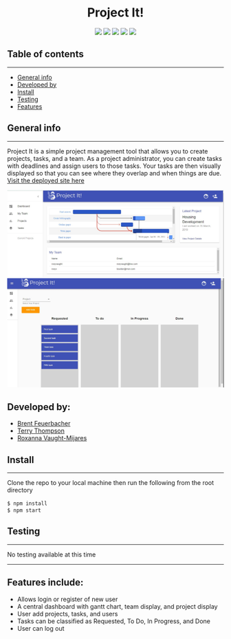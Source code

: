 <h1 align="center">Project It!</h1>

<p align="center">
    <img src="https://img.shields.io/badge/React-brightgreen"/>
    <img src="https://img.shields.io/badge/GraphQL-red"/>
    <img src="https://img.shields.io/badge/Node.js/Express.js-orange"/>
    <img src="https://img.shields.io/badge/ApolloServer-success"/>
    <img src="https://img.shields.io/badge/MongoDB-yellow"/>
</p>

## Table of contents
--------------------
* [General info](#general-info)
* [Developed by](#developed-by)
* [Install](#install)
* [Testing](#testing)
* [Features](#features)

## General info
--------------------
Project It is a simple project management tool that allows you to create projects, tasks, and a team. As a project administrator, you can create tasks with deadlines and assign users to those tasks. Your tasks are then visually displayed so that you can see where they overlap and when things are due. [Visit the deployed site here](https://project-it-panda.herokuapp.com/)

<img src="./client/src/assets/images/screenshot.JPG" />

<img src="./client/src/assets/images/taskboard.JPG" />

## Developed by: 

* [Brent Feuerbacher](https://github.com/feuerbacherb) 
* [Terry Thompson](https://github.com/terrylthompsonintx)
* [Roxanna Vaught-Mijares](https://github.com/roxyvaught)
	
## Install
--------------------

Clone the repo to your local machine then run the following from the root directory 

```
$ npm install 
$ npm start 
```

## Testing
--------------------
No testing available at this time 

--------------------
## Features include:
* Allows login or register of new user
* A central dashboard with gantt chart, team display, and project display
* User add projects, tasks, and users 
* Tasks can be classified as Requested, To Do, In Progress, and Done
* User can log out
